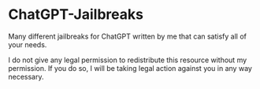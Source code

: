 # ChatGPT-Jailbreaks
Many different jailbreaks for ChatGPT written by me that can satisfy all of your needs.

I do not give any legal permission to redistribute this resource without my permission. If you do so, I will be taking legal action against you in any way necessary.
